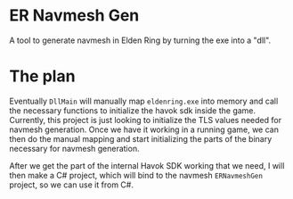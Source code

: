 ﻿# ER Navmesh Gen
A tool to generate navmesh in Elden Ring by turning the exe into a "dll".

# The plan
Eventually `DllMain` will manually map `eldenring.exe` into memory and call the necessary functions to initialize the havok
sdk inside the game. Currently, this project is just looking to initialize the TLS values needed for navmesh generation.
Once we have it working in a running game, we can then do the manual mapping and start initializing the parts of the binary
necessary for navmesh generation.

After we get the part of the internal Havok SDK working that we need, I will then make a C# project, which will bind to
the navmesh `ERNavmeshGen` project, so we can use it from C#.
